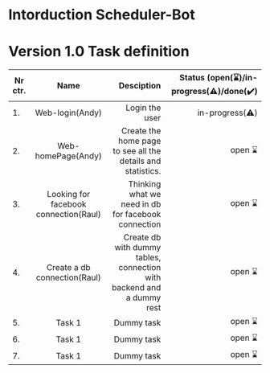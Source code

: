 # Intorduction Scheduler-Bot


# Version 1.0 Task definition 


| Nr ctr.  | Name                           | Desciption                                     | Status (open(:hourglass:)/in-progress(:warning:)/done(:heavy_check_mark:) |
| -------- |:------------------------------:| ----------------------------------------------:| -------------------------------------------------------------------------:|
| 1.       | Web-login(Andy)                     | Login the user                                      | in-progress(:warning:)                                                          |
| 2.       | Web-homePage(Andy)                       | Create the home page to see all the details and statistics.                                    | open :hourglass:                                                          |
| 3.       | Looking for facebook connection(Raul)            | Thinking what we need in db for facebook connection   | open :hourglass:                                                          |
| 4.       | Create a db connection(Raul)                        | Create db with dummy tables, connection with backend and a dummy rest                                       | open :hourglass:                                                          |
| 5.       | Task 1                        | Dummy task                                      | open :hourglass:                                                          |
| 6.       | Task 1                        | Dummy task                                      | open :hourglass:                                                          |
| 7.       | Task 1                        | Dummy task                                      | open :hourglass:                                                          |
